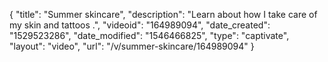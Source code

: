 {
    "title": "Summer skincare",
    "description": "Learn about how I take care of my skin and tattoos .",
    "videoid": "164989094",
    "date_created": "1529523286",
    "date_modified": "1546466825",
    "type": "captivate",
    "layout": "video",
    "url": "\/v\/summer-skincare\/164989094"
}